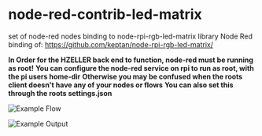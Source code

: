 # node-red-contrib-led-matrix
set of node-red nodes binding to node-rpi-rgb-led-matrix library
Node Red binding of: https://github.com/keptan/node-rpi-rgb-led-matrix/

**In Order for the HZELLER back end to function, node-red must be running as root!**
**You can configure the node-red service on rpi to run as root, with the pi users home-dir**
**Otherwise you may be confused when the roots client doesn't have any of your nodes or flows** 
**You can also set this through the roots settings.json** 



![Example Flow](https://u.teknik.io/WFuMk.png)

![Example Output](https://u.teknik.io/ZY9K2.jpg)
